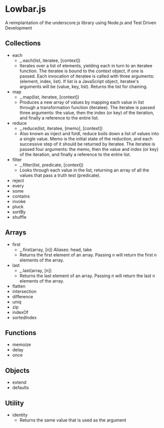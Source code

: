# Lowbar.js

A reimplantation of the underscore.js library using Node.js and Test Driven Development

## Collections
* each
    - _.each(list, iteratee, [context])
    - Iterates over a list of elements, yielding each in turn to an iteratee function. The iteratee is bound to the context object, if one is passed. Each invocation of iteratee is called with three arguments: (element, index, list). If list is a JavaScript object, iteratee's arguments will be (value, key, list). Returns the list for chaining.
* map
    - _.map(list, iteratee, [context]) 
    - Produces a new array of values by mapping each value in list through a transformation function (iteratee). The iteratee is passed three arguments: the value, then the index (or key) of the iteration, and finally a reference to the entire list.
* reduce
    - _.reduce(list, iteratee, [memo], [context])
    - Also known as inject and foldl, reduce boils down a list of values into a single value. Memo is the initial state of the reduction, and each successive step of it should be returned by iteratee. The iteratee is passed four arguments: the memo, then the value and index (or key) of the iteration, and finally a reference to the entire list.
* filter
    - _.filter(list, predicate, [context])
    - Looks through each value in the list, returning an array of all the values that pass a truth test (predicate).
* reject
* every
* some
* contains
* invoke
* pluck
* sortBy
* shuffle

## Arrays
* first
    - _.first(array, [n]) Aliases: head, take 
    - Returns the first element of an array. Passing n will return the first n elements of the array. 
* last
    - _.last(array, [n]) 
    - Returns the last element of an array. Passing n will return the last n elements of the array.
* flatten
* intersection
* difference
* uniq
* zip
* indexOf
* sortedIndex

## Functions
* memoize
* delay
* once

## Objects
* extend
* defaults

## Utility
* identity
    - Returns the same value that is used as the argument